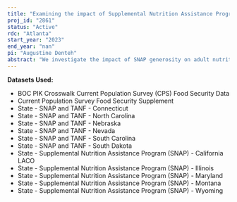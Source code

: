 ```yaml
---
title: "Examining the impact of Supplemental Nutrition Assistance Program purchasing power on adults' food security, nutrition, and health"
proj_id: "2861"
status: "Active"
rdc: "Atlanta"
start_year: "2023"
end_year: "nan"
pi: "Augustine Denteh"
abstract: "We investigate the impact of SNAP generosity on adult nutrition, health, and food insecurity using a methodology that leverages the local variation in food prices across geographic market groups. The project includes two components. First, we extend previous validation studies on the Current Population Survey (CPS) to investigate the extent and determinants of misreporting in SNAP participation using state administrative data, including more states and years. Second, we investigate the impact of SNAP purchasing power on food insecurity for recipients, extending previous studies along dimensions of data availability and the sensitivity of findings to misreported participation. To do so, we calculate the SNAP purchasing power using regional food prices from the Quarterly Food-at-Home Price Database available for 2001-2010. The project advances the literature on the quality of participation measures and the implications for food insecurity analysis."
---
```


**Datasets Used:**

  - BOC PIK Crosswalk Current Population Survey (CPS) Food Security Data 
  - Current Population Survey Food Security Supplement 
  - State - SNAP and TANF - Connecticut 
  - State - SNAP and TANF - North Carolina 
  - State - SNAP and TANF - Nebraska 
  - State - SNAP and TANF - Nevada 
  - State - SNAP and TANF - South Carolina 
  - State - SNAP and TANF - South Dakota 
  - State - Supplemental Nutrition Assistance Program (SNAP) - California LACO 
  - State - Supplemental Nutrition Assistance Program (SNAP) - Illinois 
  - State - Supplemental Nutrition Assistance Program (SNAP) - Maryland 
  - State - Supplemental Nutrition Assistance Program (SNAP) - Montana 
  - State - Supplemental Nutrition Assistance Program (SNAP) - Wyoming 


